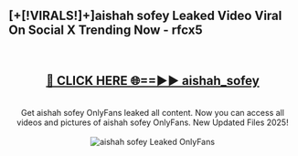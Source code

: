 <h2>[+[!VIRALS!]+]aishah sofey Leaked Video Viral On Social X Trending Now - rfcx5</h2>
<br>
<div align="center">
<h2><a href="https://libra.edu.pl?aishah_sofey" rel="nofollow">🔴 CLICK HERE 🌐==►► aishah_sofey</a></h2>
<br>
Get aishah sofey OnlyFans leaked all content. Now you can access all videos and pictures of aishah sofey OnlyFans. New Updated Files 2025!
<br>
<br>
<a href="https://libra.edu.pl?aishah_sofey" rel="nofollow" data-target="animated-image.originalLink"><img src="https://i.ibb.co.com/WyWwxjT/player-gif2.gif" alt="aishah sofey Leaked OnlyFans" style="max-width: 100%; display: inline-block;" data-target="animated-image.originalImage"></a>
</div>
<br>